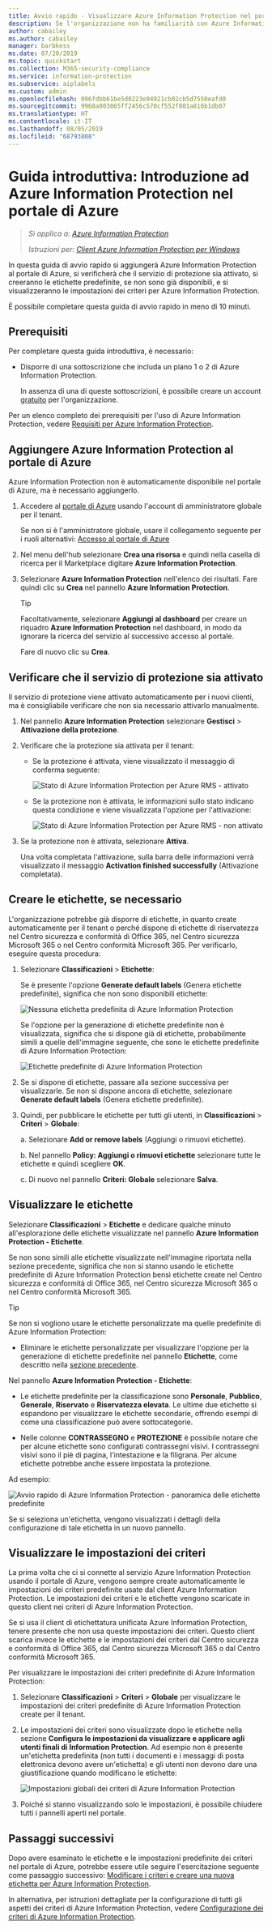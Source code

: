 ```yaml
---
title: Avvio rapido - Visualizzare Azure Information Protection nel portale di Azure - AIP
description: Se l'organizzazione non ha familiarità con Azure Information Protection, iniziare da qui per aggiungere il servizio al portale di Azure, verificare che il servizio di protezione sia attivato e visualizzare le etichette e le impostazioni dei criteri.
author: cabailey
ms.author: cabailey
manager: barbkess
ms.date: 07/20/2019
ms.topic: quickstart
ms.collection: M365-security-compliance
ms.service: information-protection
ms.subservice: aiplabels
ms.custom: admin
ms.openlocfilehash: 096fdbb61be5d0223e94921cb02cb5d7550eafd0
ms.sourcegitcommit: 9968a003865ff2456c570cf552f801a816b1db07
ms.translationtype: HT
ms.contentlocale: it-IT
ms.lasthandoff: 08/05/2019
ms.locfileid: "68793808"
---
```

# <a name="quickstart-get-started-with-azure-information-protection-in-the-azure-portal"></a>Guida introduttiva: Introduzione ad Azure Information Protection nel portale di Azure

>*Si applica a: [Azure Information Protection](https://azure.microsoft.com/pricing/details/information-protection)*
>
> *Istruzioni per: [Client Azure Information Protection per Windows](faqs.md#whats-the-difference-between-the-azure-information-protection-client-and-the-azure-information-protection-unified-labeling-client)*

In questa guida di avvio rapido si aggiungerà Azure Information Protection al portale di Azure, si verificherà che il servizio di protezione sia attivato, si creeranno le etichette predefinite, se non sono già disponibili, e si visualizzeranno le impostazioni dei criteri per Azure Information Protection.

È possibile completare questa guida di avvio rapido in meno di 10 minuti.

## <a name="prerequisites"></a>Prerequisiti

Per completare questa guida introduttiva, è necessario:

- Disporre di una sottoscrizione che includa un piano 1 o 2 di Azure Information Protection.
    
    In assenza di una di queste sottoscrizioni, è possibile creare un account [gratuito](https://admin.microsoft.com/Signup/Signup.aspx?OfferId=87dd2714-d452-48a0-a809-d2f58c4f68b7) per l'organizzazione.

Per un elenco completo dei prerequisiti per l'uso di Azure Information Protection, vedere [Requisiti per Azure Information Protection](requirements.md).

## <a name="add-azure-information-protection-to-the-azure-portal"></a>Aggiungere Azure Information Protection al portale di Azure

Azure Information Protection non è automaticamente disponibile nel portale di Azure, ma è necessario aggiungerlo.

1. Accedere al [portale di Azure](https://portal.azure.com) usando l'account di amministratore globale per il tenant. 
    
    Se non si è l'amministratore globale, usare il collegamento seguente per i ruoli alternativi: [Accesso al portale di Azure](configure-policy.md#signing-in-to-the-azure-portal)

2. Nel menu dell'hub selezionare **Crea una risorsa** e quindi nella casella di ricerca per il Marketplace digitare **Azure Information Protection**. 
    
3. Selezionare **Azure Information Protection** nell'elenco dei risultati. Fare quindi clic su **Crea** nel pannello **Azure Information Protection**.
    
    > [!TIP] 
    > Facoltativamente, selezionare **Aggiungi al dashboard** per creare un riquadro **Azure Information Protection** nel dashboard, in modo da ignorare la ricerca del servizio al successivo accesso al portale.
    
    Fare di nuovo clic su **Crea**.

## <a name="confirm-the-protection-service-is-activated"></a>Verificare che il servizio di protezione sia attivato

Il servizio di protezione viene attivato automaticamente per i nuovi clienti, ma è consigliabile verificare che non sia necessario attivarlo manualmente. 

1. Nel pannello **Azure Information Protection** selezionare **Gestisci** > **Attivazione della protezione**.

2. Verificare che la protezione sia attivata per il tenant: 
    
    - Se la protezione è attivata, viene visualizzato il messaggio di conferma seguente:
        
        ![Stato di Azure Information Protection per Azure RMS - attivato](./media/info-protect-azurerms-activated.png)
        
    - Se la protezione non è attivata, le informazioni sullo stato indicano questa condizione e viene visualizzata l'opzione per l'attivazione:
        
        ![Stato di Azure Information Protection per Azure RMS - non attivato](./media/info-protect-azurerms-deactivated.png)

3. Se la protezione non è attivata, selezionare **Attiva**. 

    Una volta completata l'attivazione, sulla barra delle informazioni verrà visualizzato il messaggio **Activation finished successfully** (Attivazione completata).

## <a name="create-labels---if-necessary"></a>Creare le etichette, se necessario

L'organizzazione potrebbe già disporre di etichette, in quanto create automaticamente per il tenant o perché dispone di etichette di riservatezza nel Centro sicurezza e conformità di Office 365, nel Centro sicurezza Microsoft 365 o nel Centro conformità Microsoft 365. Per verificarlo, eseguire questa procedura:

1. Selezionare **Classificazioni** > **Etichette**:
    
    Se è presente l'opzione **Generate default labels** (Genera etichette predefinite), significa che non sono disponibili etichette:
    
     ![Nessuna etichetta predefinita di Azure Information Protection](./media/info-protect-nodefaultlabels.png)
    
    Se l'opzione per la generazione di etichette predefinite non è visualizzata, significa che si dispone già di etichette, probabilmente simili a quelle dell'immagine seguente, che sono le etichette predefinite di Azure Information Protection:
    
    ![Etichette predefinite di Azure Information Protection](./media/info-protect-defaultlabels.png)

2. Se si dispone di etichette, passare alla sezione successiva per visualizzarle. Se non si dispone ancora di etichette, selezionare **Generate default labels** (Genera etichette predefinite).

4. Quindi, per pubblicare le etichette per tutti gli utenti, in **Classificazioni** > **Criteri** > **Globale**:
    
    a. Selezionare **Add or remove labels** (Aggiungi o rimuovi etichette).
    
    b. Nel pannello **Policy: Aggiungi o rimuovi etichette** selezionare tutte le etichette e quindi scegliere **OK**.
    
    c. Di nuovo nel pannello **Criteri: Globale** selezionare **Salva**.

## <a name="view-your-labels"></a>Visualizzare le etichette

Selezionare **Classificazioni** > **Etichette** e dedicare qualche minuto all'esplorazione delle etichette visualizzate nel pannello **Azure Information Protection - Etichette**.

Se non sono simili alle etichette visualizzate nell'immagine riportata nella sezione precedente, significa che non si stanno usando le etichette predefinite di Azure Information Protection bensì etichette create nel Centro sicurezza e conformità di Office 365, nel Centro sicurezza Microsoft 365 o nel Centro conformità Microsoft 365.

> [!TIP]
> Se non si vogliono usare le etichette personalizzate ma quelle predefinite di Azure Information Protection: 
> - Eliminare le etichette personalizzate per visualizzare l'opzione per la generazione di etichette predefinite nel pannello **Etichette**, come descritto nella [sezione precedente](#create-labels---if-necessary). 

Nel pannello **Azure Information Protection - Etichette**:

- Le etichette predefinite per la classificazione sono **Personale**, **Pubblico**, **Generale**, **Riservato** e **Riservatezza elevata**. Le ultime due etichette si espandono per visualizzare le etichette secondarie, offrendo esempi di come una classificazione può avere sottocategorie.

- Nelle colonne **CONTRASSEGNO** e **PROTEZIONE** è possibile notare che per alcune etichette sono configurati contrassegni visivi. I contrassegni visivi sono il piè di pagina, l'intestazione e la filigrana. Per alcune etichette potrebbe anche essere impostata la protezione. 

Ad esempio: 

![Avvio rapido di Azure Information Protection - panoramica delle etichette predefinite](./media/info-protect-policy-default-labelsv2.png)

Se si seleziona un'etichetta, vengono visualizzati i dettagli della configurazione di tale etichetta in un nuovo pannello.

## <a name="view-your-policy-settings"></a>Visualizzare le impostazioni dei criteri

La prima volta che ci si connette al servizio Azure Information Protection usando il portale di Azure, vengono sempre create automaticamente le impostazioni dei criteri predefinite usate dal client Azure Information Protection. Le impostazioni dei criteri e le etichette vengono scaricate in questo client nei criteri di Azure Information Protection.

Se si usa il client di etichettatura unificata Azure Information Protection, tenere presente che non usa queste impostazioni dei criteri. Questo client scarica invece le etichette e le impostazioni dei criteri dal Centro sicurezza e conformità di Office 365, dal Centro sicurezza Microsoft 365 o dal Centro conformità Microsoft 365.

Per visualizzare le impostazioni dei criteri predefinite di Azure Information Protection:

1. Selezionare **Classificazioni** > **Criteri** > **Globale** per visualizzare le impostazioni dei criteri predefinite di Azure Information Protection create per il tenant.
    
2. Le impostazioni dei criteri sono visualizzate dopo le etichette nella sezione **Configura le impostazioni da visualizzare e applicare agli utenti finali di Information Protection**. Ad esempio non è presente un'etichetta predefinita (non tutti i documenti e i messaggi di posta elettronica devono avere un'etichetta) e gli utenti non devono dare una giustificazione quando modificano le etichette:
    
    ![Impostazioni globali dei criteri di Azure Information Protection](./media/defaultsettings-aip.png)

3. Poiché si stanno visualizzando solo le impostazioni, è possibile chiudere tutti i pannelli aperti nel portale.

## <a name="next-steps"></a>Passaggi successivi

Dopo avere esaminato le etichette e le impostazioni predefinite dei criteri nel portale di Azure, potrebbe essere utile seguire l'esercitazione seguente come passaggio successivo: [Modificare i criteri e creare una nuova etichetta per Azure Information Protection](infoprotect-quick-start-tutorial.md).

In alternativa, per istruzioni dettagliate per la configurazione di tutti gli aspetti dei criteri di Azure Information Protection, vedere [Configurazione dei criteri di Azure Information Protection](configure-policy.md).

